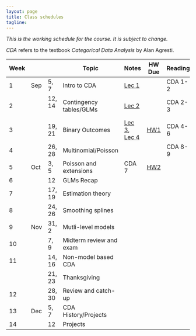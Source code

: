 ```yaml
---
layout: page
title: Class schedules
tagline: 
---
```


*This is the working schedule for the course. It is subject to change.*

_CDA_ refers to the textbook _Categorical Data Analysis_ by Alan Agresti.

Week |       |     | Topic   | Notes | HW Due | Reading
---- | ----- | --- | ------- | ----- |:------:| -------
 1   | Sep | 5, 7   | Intro to CDA | [Lec 1](../assets/slides/lec1-intro-CDA/lecture1-intro-CDA.pdf) || CDA 1-2
 2   |     | 12, 14  &nbsp;| Contingency tables/GLMs | [Lec 2](../assets/slides/lec2-contingency-tables/lecture2-contingency-tables.pdf) || CDA 2-3
 3   |     | 19, 21 | Binary Outcomes | [Lec 3](../assets/slides/lec3-contingency-tables-continued/lec3-contingency-tables-continued.pdf), [Lec 4](../assets/slides/lec4/lec4-contingency-tables.pdf) | [HW1](../assets/homework/hw1.pdf) | CDA 4-6
 4   |     | 26, 28 | Multinomial/Poisson | || CDA 8-9
 5   | Oct | 3, 5   | Poisson and extensions | CDA 7 |[HW2](../assets/homework/hw2.pdf) | 
 6   |     | 12     | GLMs Recap | || 
 7   |     | 17, 19 | Estimation theory | || 
 8   |     | 24, 26 | Smoothing splines | || 
 9   | Nov | 31, 2  | Mutli-level models | | |
 10  |     | 7, 9   | Midterm review and exam | || 
 11  |     | 14, 16 | Non-model based CDA | || 
     |     | 21, 23 | Thanksgiving | || 
 12  |     | 28, 30 | Review and catch-up | || 
 13  | Dec | 5, 7   | CDA History/Projects | || 
 14  |     | 12     | Projects | || 


<!--[Lec 1](../assets/slides/lec1-intro-CDA/lec1-intro-CDA.pdf)-->
